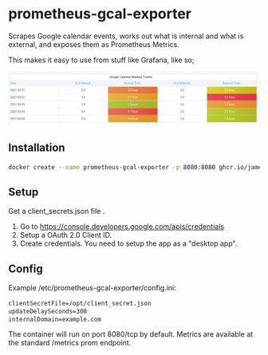 # prometheus-gcal-exporter

Scrapes Google calendar events, works out what is internal and what is
external, and exposes them as Prometheus Metrics.

This makes it easy to use from stuff like Grafana, like so; 

![Grafana screenshot](grafanaScreenshot.png)

## Installation

```bash
docker create --name prometheus-gcal-exporter -p 8080:8080 ghcr.io/jamesread/prometheus-gcal-exporter:1.0.0
```

## Setup 

Get a client_secrets.json file .

1. Go to https://console.developers.google.com/apis/credentials
2. Setup a OAuth 2.0 Client ID.
3. Create credentials. You need to setup the app as a "desktop app".

## Config

Example /etc/prometheus-gcal-exporter/config.ini:

    clientSecretFile=/opt/client_secret.json
    updateDelaySeconds=300
    internalDomain=example.com

The container will run on port 8080/tcp by default. Metrics are available at
the standard /metrics prom endpoint.
